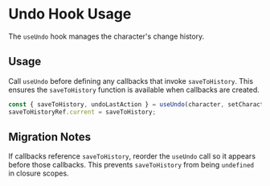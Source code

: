 # Undo Hook Usage

The `useUndo` hook manages the character's change history.

## Usage

Call `useUndo` before defining any callbacks that invoke `saveToHistory`.
This ensures the `saveToHistory` function is available when callbacks are created.

```jsx
const { saveToHistory, undoLastAction } = useUndo(character, setCharacter, setRollResult);
saveToHistoryRef.current = saveToHistory;
```

## Migration Notes

If callbacks reference `saveToHistory`, reorder the `useUndo` call so it appears
before those callbacks. This prevents `saveToHistory` from being `undefined` in
closure scopes.
